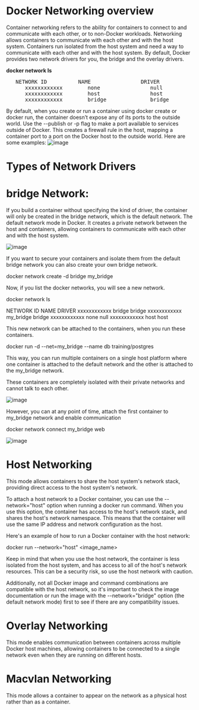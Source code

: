 # Docker Networking overview
Container networking refers to the ability for containers to connect to and communicate with each other, or to non-Docker workloads.
Networking allows containers to communicate with each other and with the host system. Containers run isolated from the host system and need a way to communicate with each other and with the host system.
By default, Docker provides two network drivers for you, the bridge and the overlay drivers.

**docker network ls**

<pre>   NETWORK ID          NAME                DRIVER
      xxxxxxxxxxxx        none                null
      xxxxxxxxxxxx        host                host
      xxxxxxxxxxxx        bridge              bridge</pre>


 By default, when you create or run a container using docker create or docker run, the container doesn’t expose any of its ports to the outside world. Use the --publish or -p flag to make a port available to services outside of Docker. This creates a firewall rule in the host, mapping a container port to a port on the Docker host to the outside world. Here are some examples:
![image](https://github.com/Manoj123-github/Docker/assets/76830665/00329597-88d0-440e-a99b-e5e1d5b4305d)

 
# Types of Network Drivers
# bridge Network: 
If you build a container without specifying the kind of driver, the container will only be created in the bridge network, which is the default network. 
The default network mode in Docker. It creates a private network between the host and containers, allowing containers to communicate with each other and with the host system.

![image](https://github.com/Manoj123-github/Docker/assets/76830665/fc358b16-6442-4ae5-ba50-e546acf2cd57)


If you want to secure your containers and isolate them from the default bridge network you can also create your own bridge network.

docker network create -d bridge my_bridge

Now, if you list the docker networks, you will see a new network.

docker network ls

NETWORK ID          NAME                DRIVER
xxxxxxxxxxxx        bridge              bridge
xxxxxxxxxxxx        my_bridge           bridge
xxxxxxxxxxxx        none                null
xxxxxxxxxxxx        host                host

This new network can be attached to the containers, when you run these containers.

docker run -d --net=my_bridge --name db training/postgres

This way, you can run multiple containers on a single host platform where one container is attached to the default network and the other is attached to the my_bridge network.

These containers are completely isolated with their private networks and cannot talk to each other.


![image](https://github.com/Manoj123-github/Docker/assets/76830665/3aadcc02-2135-4924-ada7-33721aaf6ec1)

However, you can at any point of time, attach the first container to my_bridge network and enable communication

docker network connect my_bridge web

![image](https://github.com/Manoj123-github/Docker/assets/76830665/345bc29f-a98f-4bcb-a360-7519bd7ab36f)

# Host Networking

This mode allows containers to share the host system's network stack, providing direct access to the host system's network.

To attach a host network to a Docker container, you can use the --network="host" option when running a docker run command. When you use this option, the container has access to the host's network stack, and shares the host's network namespace. This means that the container will use the same IP address and network configuration as the host.

Here's an example of how to run a Docker container with the host network:

docker run --network="host" <image_name> <command>

Keep in mind that when you use the host network, the container is less isolated from the host system, and has access to all of the host's network resources. This can be a security risk, so use the host network with caution.

Additionally, not all Docker image and command combinations are compatible with the host network, so it's important to check the image documentation or run the image with the --network="bridge" option (the default network mode) first to see if there are any compatibility issues.
# Overlay Networking

This mode enables communication between containers across multiple Docker host machines, allowing containers to be connected to a single network even when they are running on different hosts.
# Macvlan Networking

This mode allows a container to appear on the network as a physical host rather than as a container.
    
